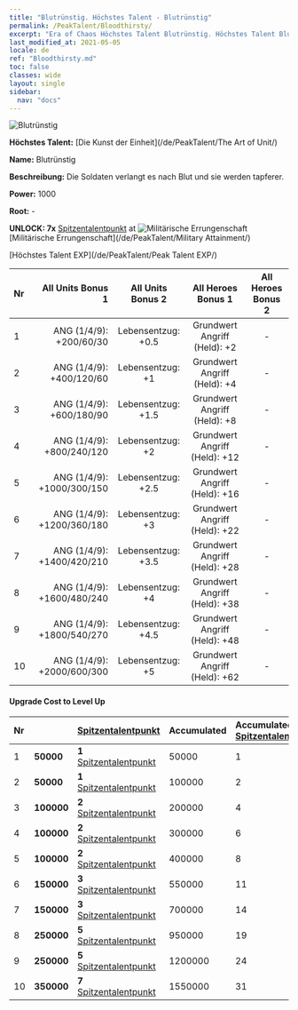 ```yaml
---
title: "Blutrünstig. Höchstes Talent - Blutrünstig"
permalink: /PeakTalent/Bloodthirsty/
excerpt: "Era of Chaos Höchstes Talent Blutrünstig. Höchstes Talent Blutrünstig. Blutrünstig"
last_modified_at: 2021-05-05
locale: de
ref: "Bloodthirsty.md"
toc: false
classes: wide
layout: single
sidebar:
  nav: "docs"
---
```


  ![Blutrünstig](/images/pt/talent_2005.png)

  **Höchstes Talent:** [Die Kunst der Einheit](/de/PeakTalent/The Art of Unit/)

  **Name:** Blutrünstig

  **Beschreibung:** Die Soldaten verlangt es nach Blut und sie werden tapferer.

  **Power:** 1000

  **Root:** -

  **UNLOCK: 7x** [Spitzentalentpunkt](/ItemsDE/con_934/) at ![Militärische Errungenschaft](/images/pt/talent_2006.png) [Militärische Errungenschaft](/de/PeakTalent/Military Attainment/)

  [Höchstes Talent EXP](/de/PeakTalent/Peak Talent EXP/)

  | Nr | All Units Bonus 1 | All Units Bonus 2 | All Heroes Bonus 1 | All Heroes Bonus 2 |
  |:---|--------------:|:-------------:|:-------------:|:-------------:|
  | 1 | ANG (1/4/9): +200/60/30 | Lebensentzug: +0.5 | Grundwert Angriff (Held): +2 | - |
  | 2 | ANG (1/4/9): +400/120/60 | Lebensentzug: +1 | Grundwert Angriff (Held): +4 | - |
  | 3 | ANG (1/4/9): +600/180/90 | Lebensentzug: +1.5 | Grundwert Angriff (Held): +8 | - |
  | 4 | ANG (1/4/9): +800/240/120 | Lebensentzug: +2 | Grundwert Angriff (Held): +12 | - |
  | 5 | ANG (1/4/9): +1000/300/150 | Lebensentzug: +2.5 | Grundwert Angriff (Held): +16 | - |
  | 6 | ANG (1/4/9): +1200/360/180 | Lebensentzug: +3 | Grundwert Angriff (Held): +22 | - |
  | 7 | ANG (1/4/9): +1400/420/210 | Lebensentzug: +3.5 | Grundwert Angriff (Held): +28 | - |
  | 8 | ANG (1/4/9): +1600/480/240 | Lebensentzug: +4 | Grundwert Angriff (Held): +38 | - |
  | 9 | ANG (1/4/9): +1800/540/270 | Lebensentzug: +4.5 | Grundwert Angriff (Held): +48 | - |
  | 10 | ANG (1/4/9): +2000/600/300 | Lebensentzug: +5 | Grundwert Angriff (Held): +62 | - |


#### Upgrade Cost to Level Up

  | Nr | <i class="fas fa-coins"/> | [Spitzentalentpunkt](/ItemsDE/con_934/) | Accumulated <i class="fas fa-coins"/> | Accumulated [Spitzentalentpunkt](/ItemsDE/con_934/) |
  |:---|:--------------|:-------------|:-------------|:-------------|
  | 1 | **50000** | **1** [Spitzentalentpunkt](/ItemsDE/con_934/) | 50000 | 1 |
  | 2 | **50000** | **1** [Spitzentalentpunkt](/ItemsDE/con_934/) | 100000 | 2 |
  | 3 | **100000** | **2** [Spitzentalentpunkt](/ItemsDE/con_934/) | 200000 | 4 |
  | 4 | **100000** | **2** [Spitzentalentpunkt](/ItemsDE/con_934/) | 300000 | 6 |
  | 5 | **100000** | **2** [Spitzentalentpunkt](/ItemsDE/con_934/) | 400000 | 8 |
  | 6 | **150000** | **3** [Spitzentalentpunkt](/ItemsDE/con_934/) | 550000 | 11 |
  | 7 | **150000** | **3** [Spitzentalentpunkt](/ItemsDE/con_934/) | 700000 | 14 |
  | 8 | **250000** | **5** [Spitzentalentpunkt](/ItemsDE/con_934/) | 950000 | 19 |
  | 9 | **250000** | **5** [Spitzentalentpunkt](/ItemsDE/con_934/) | 1200000 | 24 |
  | 10 | **350000** | **7** [Spitzentalentpunkt](/ItemsDE/con_934/) | 1550000 | 31 |

